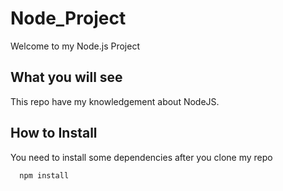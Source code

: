 # Node_Project

Welcome to my Node.js Project

## What you will see

This repo have my knowledgement about NodeJS.

## How to Install

You need to install some dependencies after you clone my repo

```bash
  npm install
```
